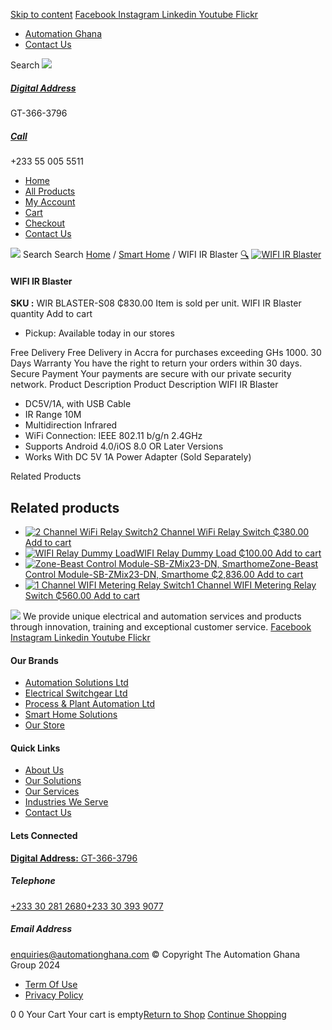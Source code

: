 [Skip to content](https://store.automationghana.com/product/wifi-ir-blaster-4/#content)
[ Facebook ](https://www.facebook.com/automationgh/) [ Instagram ](https://www.instagram.com/automationgh/) [ Linkedin ](https://www.linkedin.com/company/the-automation-ghana-limited/) [ Youtube ](https://www.youtube.com/channel/UCurrRDUSm5oIW39VXjn1u0w) [ Flickr ](https://www.flickr.com/photos/181794037@N07/)
  * [ Automation Ghana ](https://automationghana.com)
  * [ Contact Us ](https://store.automationghana.com/contact/)


Search
[ ![](https://store.automationghana.com/wp-content/uploads/2024/04/Website-TAGG-Logo-BLUE.png) ](https://store.automationghana.com/)
[ ](https://maps.app.goo.gl/m4xeaagWCNbLk4jM6)
#####  [ Digital Address ](https://maps.app.goo.gl/m4xeaagWCNbLk4jM6)
GT-366-3796 
[ ](tel:+233550055511)
#####  [ Call ](tel:+233550055511)
+233 55 005 5511 
  * [Home](https://store.automationghana.com/)
  * [All Products](https://store.automationghana.com/shop/)
  * [My Account](https://store.automationghana.com/my-account/)
  * [Cart](https://store.automationghana.com/cart/)
  * [Checkout](https://store.automationghana.com/checkout/)
  * [Contact Us](https://store.automationghana.com/contact/)


[![](https://store.automationghana.com/wp-content/uploads/2024/04/AutomationGhana_logo_white.png)](https://store.automationghana.com)
Search
Search
[Home](https://store.automationghana.com) / [Smart Home](https://store.automationghana.com/product-category/smart-home/) / WIFI IR Blaster
[🔍](https://store.automationghana.com/product/wifi-ir-blaster-4/)
[![WIFI IR Blaster](https://store.automationghana.com/wp-content/uploads/2021/10/WIFI-IR-Blaster.jpg)](https://store.automationghana.com/wp-content/uploads/2021/10/WIFI-IR-Blaster.jpg)
####  WIFI IR Blaster 
**SKU :** WIR BLASTER-S08 
₵830.00
Item is sold per unit.
WIFI IR Blaster quantity
Add to cart
  * Pickup: Available today in our stores


Free Delivery 
Free Delivery in Accra for purchases exceeding GHs 1000. 
30 Days Warranty 
You have the right to return your orders within 30 days. 
Secure Payment 
Your payments are secure with our private security network. 
Product Description
Product Description
WIFI IR Blaster 
  * DC5V/1A, with USB Cable
  * IR Range 10M
  * Multidirection Infrared
  * WiFi Connection: IEEE 802.11 b/g/n 2.4GHz
  * Supports Android 4.0/iOS 8.0 OR Later Versions
  * Works With DC 5V 1A Power Adapter (Sold Separately)


Related Products 
## Related products
  * [![2 Channel WiFi Relay Switch](https://store.automationghana.com/wp-content/uploads/2021/10/2-Channel-WiFi-Relay-Switch-1.jpg)2 Channel WiFi Relay Switch ₵380.00 ](https://store.automationghana.com/product/2-channel-wifi-relay-switch/)
[Add to cart](https://store.automationghana.com/product/wifi-ir-blaster-4/?add-to-cart=3594)
  * [![WIFI Relay Dummy Load](https://store.automationghana.com/wp-content/uploads/2021/10/shelly_bypass2_x1-1000x1000-1-600x600-1-300x300.jpg)WIFI Relay Dummy Load ₵100.00 ](https://store.automationghana.com/product/wifi-relay-dummy-load/)
[Add to cart](https://store.automationghana.com/product/wifi-ir-blaster-4/?add-to-cart=3569)
  * [![Zone-Beast Control Module-SB-ZMix23-DN, Smarthome](https://store.automationghana.com/wp-content/uploads/2021/03/DSC0766_1600x1067dF7bb3gOp6MrT_600x600-300x300.jpg)Zone-Beast Control Module-SB-ZMix23-DN, Smarthome ₵2,836.00 ](https://store.automationghana.com/product/smarthome-digital-output-dimmer-module/)
[Add to cart](https://store.automationghana.com/product/wifi-ir-blaster-4/?add-to-cart=3316)
  * [![1 Channel WIFI Metering Relay Switch](https://store.automationghana.com/wp-content/uploads/2021/03/shelly1pm_x1-1000x1000-1-1-300x300.jpg)1 Channel WIFI Metering Relay Switch ₵560.00 ](https://store.automationghana.com/product/wifi-operated-relay-switch-16-a-with-power-measurement/)
[Add to cart](https://store.automationghana.com/product/wifi-ir-blaster-4/?add-to-cart=3302)


![](https://store.automationghana.com/wp-content/uploads/2024/04/AutomationGhana_logo_white.png)
We provide unique electrical and automation services and products through innovation, training and exceptional customer service.
[ Facebook ](https://www.facebook.com/automationgh/) [ Instagram ](https://www.instagram.com/automationgh/) [ Linkedin ](https://www.linkedin.com/company/the-automation-ghana-limited/) [ Youtube ](https://www.youtube.com/channel/UCurrRDUSm5oIW39VXjn1u0w) [ Flickr ](https://www.flickr.com/photos/181794037@N07/)
#### Our Brands
  * [ Automation Solutions Ltd ](https://store.automationghana.com/product/wifi-ir-blaster-4/)
  * [ Electrical Switchgear Ltd ](https://store.automationghana.com/product/wifi-ir-blaster-4/)
  * [ Process & Plant Automation Ltd ](https://store.automationghana.com/product/wifi-ir-blaster-4/)
  * [ Smart Home Solutions ](https://store.automationghana.com/product/wifi-ir-blaster-4/)
  * [ Our Store ](https://store.automationghana.com/product/wifi-ir-blaster-4/)


#### Quick Links
  * [ About Us ](https://store.automationghana.com/product/wifi-ir-blaster-4/)
  * [ Our Solutions ](https://store.automationghana.com/product/wifi-ir-blaster-4/)
  * [ Our Services ](https://store.automationghana.com/product/wifi-ir-blaster-4/)
  * [ Industries We Serve ](https://store.automationghana.com/product/wifi-ir-blaster-4/)
  * [ Contact Us ](https://store.automationghana.com/product/wifi-ir-blaster-4/)


#### Lets Connected
[**Digital Address:** GT-366-3796](https://maps.app.goo.gl/m4xeaagWCNbLk4jM6)
#####  Telephone 
[ +233 30 281 2680](tel:+233302812680)[+233 30 393 9077](https://store.automationghana.com/product/wifi-ir-blaster-4/+233303939077)
#####  Email Address 
enquiries@automationghana.com 
© Copyright The Automation Ghana Group 2024
  * [ Term Of Use ](https://store.automationghana.com/product/wifi-ir-blaster-4/)
  * [ Privacy Policy ](https://store.automationghana.com/product/wifi-ir-blaster-4/)


0
0
Your Cart
Your cart is empty[Return to Shop](https://store.automationghana.com/shop/)
[Continue Shopping](https://store.automationghana.com/product/wifi-ir-blaster-4/)
